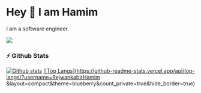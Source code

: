 # Hey 👋 I am Hamim
I am a software engineer.


<img src="https://skillicons.dev/icons?i=docker,kubernetes&theme=dark" />

###  ⚡ Github Stats
<a href="#">![Github stats](https://github-readme-stats.vercel.app/api?username=RejwankabirHamim&theme=blueberry&count_private=true&hide_border=true&line_height=20)</a>
<a href="#">![Top Langs](https://github-readme-stats.vercel.app/api/top-langs/?username=RejwankabirHamim &layout=compact&theme=blueberry&count_private=true&hide_border=true)</a>
